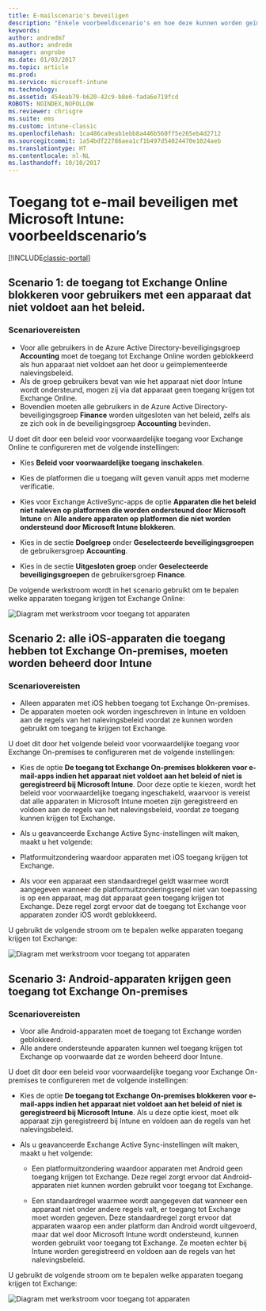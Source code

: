 ```yaml
---
title: E-mailscenario's beveiligen
description: "Enkele voorbeeldscenario's en hoe deze kunnen worden geïmplementeerd met voorwaardelijke toegang."
keywords: 
author: andredm7
ms.author: andredm
manager: angrobe
ms.date: 01/03/2017
ms.topic: article
ms.prod: 
ms.service: microsoft-intune
ms.technology: 
ms.assetid: 454eab79-b620-42c9-b8e6-fada6e719fcd
ROBOTS: NOINDEX,NOFOLLOW
ms.reviewer: chrisgre
ms.suite: ems
ms.custom: intune-classic
ms.openlocfilehash: 1ca486ca9eab1ebb8a446b560ff5e265eb4d2712
ms.sourcegitcommit: 1a54bdf22786aea1cf1b497d54024470e1024aeb
ms.translationtype: HT
ms.contentlocale: nl-NL
ms.lasthandoff: 10/10/2017
---
```

# <a name="protect-access-to-email-with-microsoft-intune-example-scenarios"></a>Toegang tot e-mail beveiligen met Microsoft Intune: voorbeeldscenario’s

[!INCLUDE[classic-portal](../includes/classic-portal.md)]

## <a name="scenario-1-block-users-from-using-noncompliant-devices-to-access-exchange-online"></a>Scenario 1: de toegang tot Exchange Online blokkeren voor gebruikers met een apparaat dat niet voldoet aan het beleid.
### <a name="scenario-requirements"></a>Scenariovereisten
- Voor alle gebruikers in de Azure Active Directory-beveiligingsgroep **Accounting** moet de toegang tot Exchange Online worden geblokkeerd als hun apparaat niet voldoet aan het door u geïmplementeerde nalevingsbeleid.
- Als de groep gebruikers bevat van wie het apparaat niet door Intune wordt ondersteund, mogen zij via dat apparaat geen toegang krijgen tot Exchange Online.
- Bovendien moeten alle gebruikers in de Azure Active Directory-beveiligingsgroep **Finance** worden uitgesloten van het beleid, zelfs als ze zich ook in de beveiligingsgroep **Accounting** bevinden.

U doet dit door een beleid voor voorwaardelijke toegang voor Exchange Online te configureren met de volgende instellingen:

- Kies **Beleid voor voorwaardelijke toegang inschakelen**.

- Kies de platformen die u toegang wilt geven vanuit apps met moderne verificatie.
- Kies voor Exchange ActiveSync-apps de optie **Apparaten die het beleid niet naleven op platformen die worden ondersteund door Microsoft Intune** en **Alle andere apparaten op platformen die niet worden ondersteund door Microsoft Intune blokkeren**.
-   Kies in de sectie **Doelgroep** onder **Geselecteerde beveiligingsgroepen** de gebruikersgroep **Accounting**.

-   Kies in de sectie **Uitgesloten groep** onder **Geselecteerde beveiligingsgroepen** de gebruikersgroep **Finance**.


De volgende werkstroom wordt in het scenario gebruikt om te bepalen welke apparaten toegang krijgen tot Exchange Online:

![Diagram met werkstroom voor toegang tot apparaten](./media/ConditionalAccess8-5.png)

## <a name="scenario-2-all-ios-devices-that-access-exchange-on-premises-must-be-managed-by-intune"></a>Scenario 2: alle iOS-apparaten die toegang hebben tot Exchange On-premises, moeten worden beheerd door Intune
### <a name="scenario-requirements"></a>Scenariovereisten
- Alleen apparaten met iOS hebben toegang tot Exchange On-premises.
- De apparaten moeten ook worden ingeschreven in Intune en voldoen aan de regels van het nalevingsbeleid voordat ze kunnen worden gebruikt om toegang te krijgen tot Exchange.

U doet dit door het volgende beleid voor voorwaardelijke toegang voor Exchange On-premises te configureren met de volgende instellingen:

-   Kies de optie **De toegang tot Exchange On-premises blokkeren voor e-mail-apps indien het apparaat niet voldoet aan het beleid of niet is geregistreerd bij Microsoft Intune**. Door deze optie te kiezen, wordt het beleid voor voorwaardelijke toegang ingeschakeld, waarvoor is vereist dat alle apparaten in Microsoft Intune moeten zijn geregistreerd en voldoen aan de regels van het nalevingsbeleid, voordat ze toegang kunnen krijgen tot Exchange.

-   Als u geavanceerde Exchange Active Sync-instellingen wilt maken, maakt u het volgende:

  -   Platformuitzondering waardoor apparaten met iOS toegang krijgen tot Exchange.   

  -   Als voor een apparaat een standaardregel geldt waarmee wordt aangegeven wanneer de platformuitzonderingsregel niet van toepassing is op een apparaat, mag dat apparaat geen toegang krijgen tot Exchange. Deze regel zorgt ervoor dat de toegang tot Exchange voor apparaten zonder iOS wordt geblokkeerd.

U gebruikt de volgende stroom om te bepalen welke apparaten toegang krijgen tot Exchange:

![Diagram met werkstroom voor toegang tot apparaten](./media/ConditionalAccess8-3.png)

## <a name="scenario-3-no-android-devices-can-access-exchange-on-premises"></a>Scenario 3: Android-apparaten krijgen geen toegang tot Exchange On-premises
### <a name="scenario-requirements"></a>Scenariovereisten
- Voor alle Android-apparaten moet de toegang tot Exchange worden geblokkeerd.
- Alle andere ondersteunde apparaten kunnen wel toegang krijgen tot Exchange op voorwaarde dat ze worden beheerd door Intune.

U doet dit door een beleid voor voorwaardelijke toegang voor Exchange On-premises te configureren met de volgende instellingen:

-   Kies de optie **De toegang tot Exchange On-premises blokkeren voor e-mail-apps indien het apparaat niet voldoet aan het beleid of niet is geregistreerd bij Microsoft Intune**. Als u deze optie kiest, moet elk apparaat zijn geregistreerd bij Intune en voldoen aan de regels van het nalevingsbeleid.

- Als u geavanceerde Exchange Active Sync-instellingen wilt maken, maakt u het volgende:
  -   Een platformuitzondering waardoor apparaten met Android geen toegang krijgen tot Exchange. Deze regel zorgt ervoor dat Android-apparaten niet kunnen worden gebruikt voor toegang tot Exchange.

  -   Een standaardregel waarmee wordt aangegeven dat wanneer een apparaat niet onder andere regels valt, er toegang tot Exchange moet worden gegeven. Deze standaardregel zorgt ervoor dat apparaten waarop een ander platform dan Android wordt uitgevoerd, maar dat wel door Microsoft Intune wordt ondersteund, kunnen worden gebruikt voor toegang tot Exchange. Ze moeten echter bij Intune worden geregistreerd en voldoen aan de regels van het nalevingsbeleid.

U gebruikt de volgende stroom om te bepalen welke apparaten toegang krijgen tot Exchange:

![Diagram met werkstroom voor toegang tot apparaten](./media/ConditionalAccess8-4.png)
